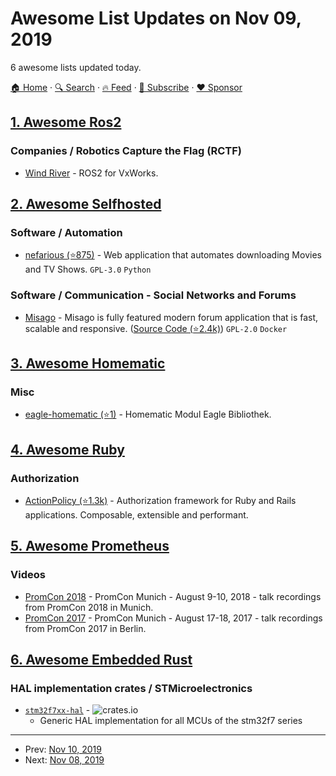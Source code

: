 # Awesome List Updates on Nov 09, 2019

6 awesome lists updated today.

[🏠 Home](/README.md) · [🔍 Search](https://www.trackawesomelist.com/search/) · [🔥 Feed](https://www.trackawesomelist.com/rss.xml) · [📮 Subscribe](https://trackawesomelist.us17.list-manage.com/subscribe?u=d2f0117aa829c83a63ec63c2f&id=36a103854c) · [❤️  Sponsor](https://github.com/sponsors/theowenyoung)



## [1. Awesome Ros2](/content/fkromer/awesome-ros2/README.md)

### Companies / Robotics Capture the Flag (RCTF)

*   [Wind River](https://labs.windriver.com/ros2-for-vxworks/) - ROS2 for VxWorks.

## [2. Awesome Selfhosted](/content/awesome-selfhosted/awesome-selfhosted/README.md)

### Software / Automation

*   [nefarious (⭐875)](https://github.com/lardbit/nefarious) - Web application that automates downloading Movies and TV Shows. `GPL-3.0` `Python`

### Software / Communication - Social Networks and Forums

*   [Misago](https://misago-project.org/) - Misago is fully featured modern forum application that is fast, scalable and responsive. ([Source Code (⭐2.4k)](https://github.com/rafalp/Misago)) `GPL-2.0` `Docker`

## [3. Awesome Homematic](/content/homematic-community/awesome-homematic/README.md)

### Misc

*   [eagle-homematic (⭐1)](https://github.com/dersimn/eagle-homematic) - Homematic Modul Eagle Bibliothek.

## [4. Awesome Ruby](/content/markets/awesome-ruby/README.md)

### Authorization

*   [ActionPolicy (⭐1.3k)](https://github.com/palkan/action_policy) - Authorization framework for Ruby and Rails applications. Composable, extensible and performant.

## [5. Awesome Prometheus](/content/roaldnefs/awesome-prometheus/README.md)

### Videos

*   [PromCon 2018](https://www.youtube.com/playlist?list=PLoz-W_CUquUlml1wBtQVBKErwoszt5B0h) - PromCon Munich - August 9-10, 2018 - talk recordings from PromCon 2018 in Munich.
*   [PromCon 2017](https://www.youtube.com/playlist?list=PLoz-W_CUquUlnvoEBbqChb7A0ZEZsWSXt) - PromCon Munich - August 17-18, 2017 - talk recordings from PromCon 2017 in Berlin.

## [6. Awesome Embedded Rust](/content/rust-embedded/awesome-embedded-rust/README.md)

### HAL implementation crates / STMicroelectronics

*   [`stm32f7xx-hal`](https://crates.io/crates/stm32f7xx-hal) - ![crates.io](https://img.shields.io/crates/v/stm32f7xx-hal.svg)
    *   Generic HAL implementation for all MCUs of the stm32f7 series

---

- Prev: [Nov 10, 2019](/content/2019/11/10/README.md)
- Next: [Nov 08, 2019](/content/2019/11/08/README.md)